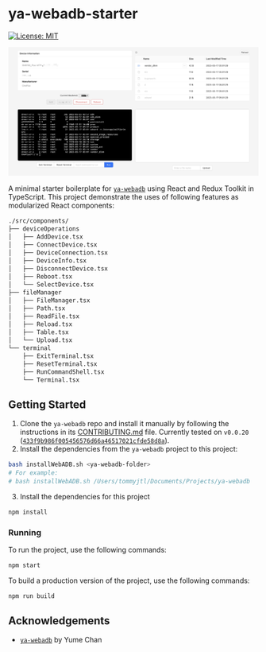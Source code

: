 # ya-webadb-starter

[![License: MIT](https://img.shields.io/badge/License-MIT-yellow.svg)](https://opensource.org/licenses/MIT)

![](./screenshot.jpeg)

A minimal starter boilerplate for [`ya-webadb`](https://github.com/yume-chan/ya-webadb/blob/main/libraries/adb/README.md) using React and Redux Toolkit in TypeScript. This project demonstrate the uses of following features as modularized React components:
```
./src/components/
├── deviceOperations
│   ├── AddDevice.tsx
│   ├── ConnectDevice.tsx
│   ├── DeviceConnection.tsx
│   ├── DeviceInfo.tsx
│   ├── DisconnectDevice.tsx
│   ├── Reboot.tsx
│   └── SelectDevice.tsx
├── fileManager
│   ├── FileManager.tsx
│   ├── Path.tsx
│   ├── ReadFile.tsx
│   ├── Reload.tsx
│   ├── Table.tsx
│   └── Upload.tsx
└── terminal
    ├── ExitTerminal.tsx
    ├── ResetTerminal.tsx
    ├── RunCommandShell.tsx
    └── Terminal.tsx
```

## Getting Started

1. Clone the `ya-webadb` repo and install it manually by following the instructions in its [CONTRIBUTING.md](https://github.com/yume-chan/ya-webadb/blob/433f9b986f005456576d66a46517021cfde58d8a/CONTRIBUTING.md) file. Currently tested on `v0.0.20` ([`433f9b986f005456576d66a46517021cfde58d8a`](https://github.com/yume-chan/ya-webadb/tree/433f9b986f005456576d66a46517021cfde58d8a)).
2. Install the dependencies from the `ya-webadb` project to this project:
```bash
bash installWebADB.sh <ya-webadb-folder>
# For example:
# bash installWebADB.sh /Users/tommyjtl/Documents/Projects/ya-webadb
```
3. Install the dependencies for this project
```bash
npm install
```

### Running

To run the project, use the following commands:

```bash
npm start
```

To build a production version of the project, use the following commands:

```bash
npm run build
```

## Acknowledgements

- [`ya-webadb`](https://github.com/yume-chan/ya-webadb/) by Yume Chan